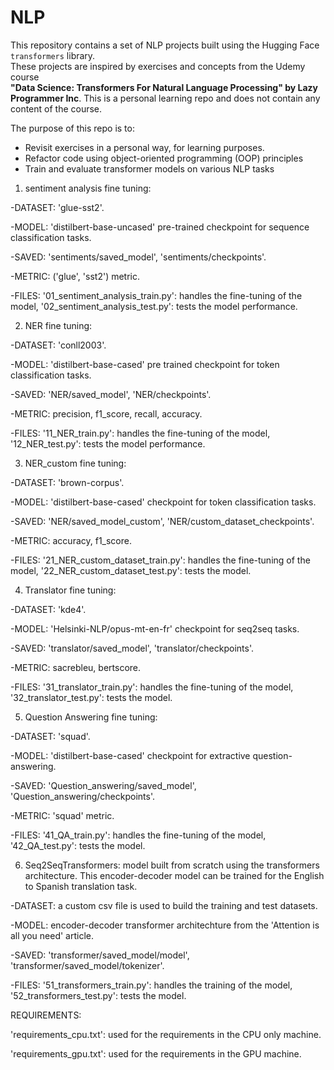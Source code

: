 # NLP
This repository contains a set of NLP projects built using the Hugging Face `transformers` library.  
These projects are inspired by exercises and concepts from the Udemy course  
**"Data Science: Transformers For Natural Language Processing" by Lazy Programmer Inc**.
This is a personal learning repo and does not contain any content of the course.

The purpose of this repo is to:
- Revisit exercises in a personal way, for learning purposes.
- Refactor code using object-oriented programming (OOP) principles
- Train and evaluate transformer models on various NLP tasks


1) sentiment analysis fine tuning: 

-DATASET: 'glue-sst2'.

-MODEL: 'distilbert-base-uncased' pre-trained checkpoint for sequence classification tasks.

-SAVED: 'sentiments/saved_model', 'sentiments/checkpoints'.

-METRIC: ('glue', 'sst2') metric.

-FILES: '01_sentiment_analysis_train.py': handles the fine-tuning of the model,       '02_sentiment_analysis_test.py': tests the model performance.



2) NER fine tuning: 

-DATASET: 'conll2003'.

-MODEL: 'distilbert-base-cased' pre trained checkpoint for token classification tasks.

-SAVED: 'NER/saved_model', 'NER/checkpoints'.

-METRIC: precision, f1_score, recall, accuracy.

-FILES: '11_NER_train.py': handles the fine-tuning of the model, 
'12_NER_test.py': tests the model performance.

3) NER_custom fine tuning: 

-DATASET: 'brown-corpus'. 

-MODEL: 'distilbert-base-cased' checkpoint for token classification tasks.

-SAVED:  'NER/saved_model_custom', 'NER/custom_dataset_checkpoints'.

-METRIC: accuracy, f1_score. 

-FILES: '21_NER_custom_dataset_train.py': handles the fine-tuning of the model,
'22_NER_custom_dataset_test.py': tests the model.

4) Translator fine tuning: 

-DATASET: 'kde4'.

-MODEL: 'Helsinki-NLP/opus-mt-en-fr' checkpoint for seq2seq tasks.

-SAVED: 'translator/saved_model', 'translator/checkpoints'.

-METRIC: sacrebleu, bertscore.

-FILES: '31_translator_train.py': handles the fine-tuning of the model,
'32_translator_test.py': tests the model.


5) Question Answering fine tuning: 

-DATASET: 'squad'.

-MODEL: 'distilbert-base-cased' checkpoint for extractive question-answering.

-SAVED: 'Question_answering/saved_model', 'Question_answering/checkpoints'.

-METRIC: 'squad' metric.

-FILES: '41_QA_train.py': handles the fine-tuning of the model,
'42_QA_test.py': tests the model.

6) Seq2SeqTransformers: model built from scratch using the transformers architecture. This encoder-decoder model can be trained for the English to Spanish translation task. 

-DATASET: a custom csv file is used to build the training and test datasets.

-MODEL: encoder-decoder transformer architechture from the 'Attention is all you need' article.

-SAVED: 'transformer/saved_model/model', 'transformer/saved_model/tokenizer'.

-FILES: '51_transformers_train.py': handles the training of the model,
'52_transformers_test.py': tests the model.


REQUIREMENTS:

'requirements_cpu.txt': used for the requirements in the CPU only machine. 

'requirements_gpu.txt': used for the requirements in the GPU machine. 
